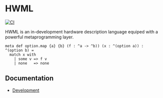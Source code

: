 # HWML

[![CI](https://github.com/youngar/hwml-rs/actions/workflows/ci.yml/badge.svg)](https://github.com/youngar/hwml-rs/actions/workflows/ci.yml)

HWML is an in-development hardware description language equiped with a powerful metaprogramming layer.

```hwml
meta def option.map {a} {b} (f : ^a -> ^b)) (x : ^(option a)) : ^(option b) =
  match x with
    | some v => f v
    | none   => none
```

## Documentation
- [Development](./doc/Development.md)
